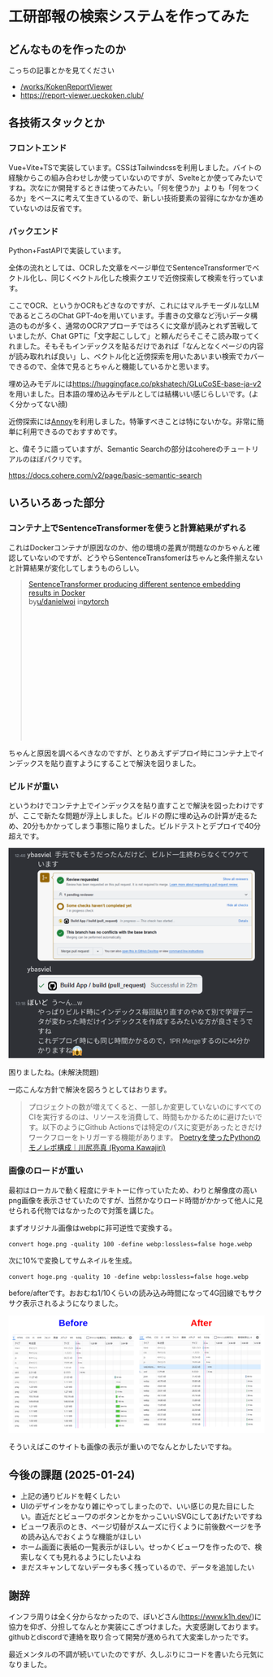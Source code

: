 # 工研部報の検索システムを作ってみた
## どんなものを作ったのか

こっちの記事とかを見てください

- [/works/KokenReportViewer](/works/KokenReportViewer)
- <https://report-viewer.ueckoken.club/>

## 各技術スタックとか
### フロントエンド

Vue+Vite+TSで実装しています。CSSはTailwindcssを利用しました。バイトの経験からこの組み合わせしか使っていないのですが、Svelteとか使ってみたいですね。次なにか開発するときは使ってみたい。「何を使うか」よりも「何をつくるか」をベースに考えて生きているので、新しい技術要素の習得になかなか進めていないのは反省です。


### バックエンド

Python+FastAPIで実装しています。

全体の流れとしては、OCRした文章をページ単位でSentenceTransformerでベクトル化し、同じくベクトル化した検索クエリで近傍探索して検索を行っています。

ここでOCR、というかOCRもどきなのですが、これにはマルチモーダルなLLMであるところのChat GPT-4oを用いています。手書きの文章など汚いデータ構造のものが多く、通常のOCRアプローチではろくに文章が読みとれず苦戦していましたが、Chat GPTに「文字起こしして」と頼んだらそこそこ読み取ってくれました。そもそもインデックスを貼るだけであれば「なんとなくページの内容が読み取れれば良い」し、ベクトル化と近傍探索を用いたあいまい検索でカバーできるので、全体で見るとちゃんと機能しているかと思います。

埋め込みモデルには<https://huggingface.co/pkshatech/GLuCoSE-base-ja-v2>を用いました。日本語の埋め込みモデルとしては結構いい感じらしいです。(よく分かってない顔)

近傍探索には[Annoy](https://github.com/spotify/annoy)を利用しました。特筆すべきことは特にないかな。非常に簡単に利用できるのでおすすめです。

と、偉そうに語っていますが、Semantic Searchの部分はcohereのチュートリアルのほぼパクリです。

<https://docs.cohere.com/v2/page/basic-semantic-search>

## いろいろあった部分
### コンテナ上でSentenceTransformerを使うと計算結果がずれる

これはDockerコンテナが原因なのか、他の環境の差異が問題なのかちゃんと確認していないのですが、どうやらSentenceTransfomerはちゃんと条件揃えないと計算結果が変化してしまうものらしい。

<blockquote class="reddit-embed-bq" style="height:316px" data-embed-height="316"><a href="https://www.reddit.com/r/pytorch/comments/z9amf3/sentencetransformer_producing_different_sentence/">SentenceTransformer producing different sentence embedding results in Docker</a><br> by<a href="https://www.reddit.com/user/danielwoi/">u/danielwoi</a> in<a href="https://www.reddit.com/r/pytorch/">pytorch</a></blockquote><script async="" src="https://embed.reddit.com/widgets.js" charset="UTF-8"></script>

ちゃんと原因を調べるべきなのですが、とりあえずデプロイ時にコンテナ上でインデックスを貼り直すようにすることで解決を図りました。


### ビルドが重い

というわけでコンテナ上でインデックスを貼り直すことで解決を図ったわけですが、ここで新たな問題が浮上しました。ビルドの際に埋め込みの計算が走るため、20分もかかってしまう事態に陥りました。ビルドテストとデプロイで40分超えです。

![頭を抱える開発メンバー](./2025-01-24_10-55.png)

困りましたね。(未解決問題)

一応こんな方針で解決を図ろうとしてはおります。

> プロジェクトの数が増えてくると、一部しか変更していないのにすべてのCIを実行するのは、リソースを消費して、時間もかかるために避けたいです。以下のようにGithub Actionsでは特定のパスに変更があったときだけワークフローをトリガーする機能があります。
> [Poetryを使ったPythonのモノレポ構成｜川尻亮真 (Ryoma Kawajiri)](https://zenn.dev/tellernovel_inc/articles/27e21b8cca94c8)

### 画像のロードが重い

最初はローカルで動く程度にテキトーに作っていたため、わりと解像度の高いpng画像を表示させていたのですが、当然かなりロード時間がかかって他人に見せられる代物ではなかったので対策を講じた。

まずオリジナル画像はwebpに非可逆性で変換する。
```shell
convert hoge.png -quality 100 -define webp:lossless=false hoge.webp
```

次に10%で変換してサムネイルを生成。
```shell
convert hoge.png -quality 10 -define webp:lossless=false hoge.webp
```

before/afterです。おおむね1/10くらいの読み込み時間になって4G回線でもサクサク表示されるようになりました。

![読み込み時間の比較](./2025-01-24_11-06.png)

そういえばこのサイトも画像の表示が重いのでなんとかしたいですね。

## 今後の課題 (2025-01-24)

- 上記の通りビルドを軽くしたい
- UIのデザインをかなり雑にやってしまったので、いい感じの見た目にしたい。直近だとビューワのボタンとかをかっこいいSVGにしてあげたいですね
- ビューワ表示のとき、ページ切替がスムーズに行くように前後数ページを予め読み込んでおくような機能がほしい
- ホーム画面に表紙の一覧表示がほしい。せっかくビューワを作ったので、検索しなくても見れるようにしたいよね
- まだスキャンしてないデータも多く残っているので、データを追加したい


## 謝辞

インフラ周りは全く分からなかったので、ぼいどさん(<https://www.k1h.dev/>)に協力を仰ぎ、分担してなんとか実装にこぎつけました。大変感謝しております。githubとdiscordで連絡を取り合って開発が進められて大変楽しかったです。

最近メンタルの不調が続いていたのですが、久しぶりにコードを書いたら元気になりました。